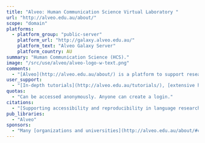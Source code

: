 ```yaml
---
title: "Alveo: Human Communication Science Virtual Laboratory "
url: "http://alveo.edu.au/about/"
scope: "domain"
platforms:
  - platform_group: "public-server"
    platform_url: "http://galaxy.alveo.edu.au/"
    platform_text: "Alveo Galaxy Server"
    platform_country: AU
summary: "Human Communication Science (HCS)."
image: "/src/use/alveo/alveo-logo-w-text.png"
comments:
  - "[Alveo](http://alveo.edu.au/about/) is a platform to support research in Human Communication.  The Alveo repository holds large collections of speech, video and text data and provides an API for use by research tools.  Our Galaxy server implements a number of research tools for working with speech and text data and we are exploring how best to adapt tools to this environment.  Current tools allow data to be pulled from the Alveo repository and processed with various text and speech processing methods."
user_support:
  - "[In-depth tutorials](http://alveo.edu.au/tutorials/), [extensive help pages](http://alveo.edu.au/help/) and an [Alveo support forum and FAQ](https://support.alveo.edu.au/support/home) are available."
quotas:
  - "Can be accessed anonymously. Anyone can create a login."
citations:
  - "[Supporting accessibility and reproducibility in language research in the Alveo virtual laboratory](https://doi.org/10.1016/j.csl.2017.01.003), Steve Cassidy, Dominique Estival, *Computer Speech & Language*, Volume 45, September 2017, Pages 375-391"
pub_libraries:
  - "Alveo"
sponsors:
  - "Many [organizations and universities](http://alveo.edu.au/about/#colophon) across Australia."
---
```

